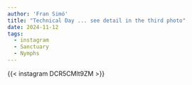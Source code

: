 ```yaml
---
author: 'Fran Simó'
title: "Technical Day ... see detail in the third photo"
date: 2024-11-12
tags:
  - instagram
  - Sanctuary
  - Nymphs
---
```


{{< instagram DCR5CMlt9ZM >}}

